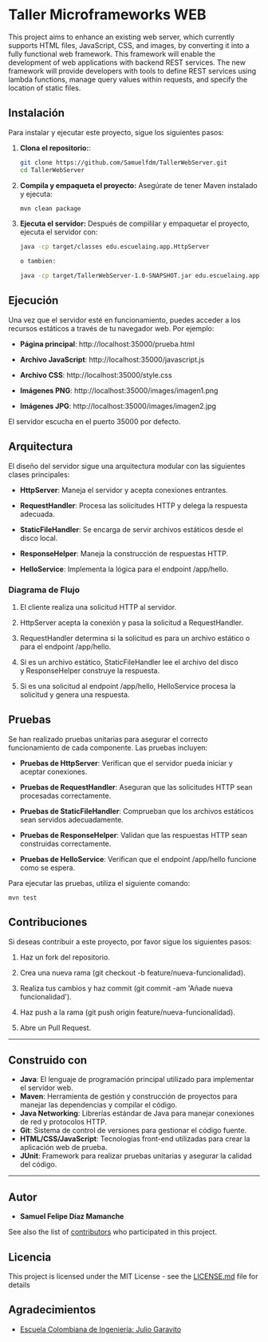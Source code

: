 # Taller Microframeworks WEB

This project aims to enhance an existing web server, which currently supports HTML files, JavaScript, CSS, and images, by converting it into a fully functional web framework. This framework will enable the development of web applications with backend REST services. The new framework will provide developers with tools to define REST services using lambda functions, manage query values within requests, and specify the location of static files.

## Instalación

Para instalar y ejecutar este proyecto, sigue los siguientes pasos:

1. **Clona el repositorio:**:
   ```bash
   git clone https://github.com/Samuelfdm/TallerWebServer.git
   cd TallerWebServer

2. **Compila y empaqueta el proyecto:**
Asegúrate de tener Maven instalado y ejecuta:
    ```bash
    mvn clean package

3. **Ejecuta el servidor:**
Después de compililar y empaquetar el proyecto, ejecuta el servidor con:
    ```bash
    java -cp target/classes edu.escuelaing.app.HttpServer
   
    o tambien:
   
    java -cp target/TallerWebServer-1.0-SNAPSHOT.jar edu.escuelaing.app.HttpServer

Ejecución
---------

Una vez que el servidor esté en funcionamiento, puedes acceder a los recursos estáticos a través de tu navegador web. Por ejemplo:

*   **Página principal**: http://localhost:35000/prueba.html

*   **Archivo JavaScript**: http://localhost:35000/javascript.js

*   **Archivo CSS**: http://localhost:35000/style.css

*   **Imágenes PNG**: http://localhost:35000/images/imagen1.png

*   **Imágenes JPG**: http://localhost:35000/images/imagen2.jpg

El servidor escucha en el puerto 35000 por defecto.

Arquitectura
------------

El diseño del servidor sigue una arquitectura modular con las siguientes clases principales:

*   **HttpServer**: Maneja el servidor y acepta conexiones entrantes.

*   **RequestHandler**: Procesa las solicitudes HTTP y delega la respuesta adecuada.

*   **StaticFileHandler**: Se encarga de servir archivos estáticos desde el disco local.

*   **ResponseHelper**: Maneja la construcción de respuestas HTTP.

*   **HelloService**: Implementa la lógica para el endpoint /app/hello.


### Diagrama de Flujo

1.  El cliente realiza una solicitud HTTP al servidor.

2.  HttpServer acepta la conexión y pasa la solicitud a RequestHandler.

3.  RequestHandler determina si la solicitud es para un archivo estático o para el endpoint /app/hello.

4.  Si es un archivo estático, StaticFileHandler lee el archivo del disco y ResponseHelper construye la respuesta.

5.  Si es una solicitud al endpoint /app/hello, HelloService procesa la solicitud y genera una respuesta.


Pruebas
-------

Se han realizado pruebas unitarias para asegurar el correcto funcionamiento de cada componente. Las pruebas incluyen:

*   **Pruebas de HttpServer**: Verifican que el servidor pueda iniciar y aceptar conexiones.

*   **Pruebas de RequestHandler**: Aseguran que las solicitudes HTTP sean procesadas correctamente.

*   **Pruebas de StaticFileHandler**: Comprueban que los archivos estáticos sean servidos adecuadamente.

*   **Pruebas de ResponseHelper**: Validan que las respuestas HTTP sean construidas correctamente.

*   **Pruebas de HelloService**: Verifican que el endpoint /app/hello funcione como se espera.

Para ejecutar las pruebas, utiliza el siguiente comando:

    mvn test

Contribuciones
--------------

Si deseas contribuir a este proyecto, por favor sigue los siguientes pasos:

1.  Haz un fork del repositorio.

2.  Crea una nueva rama (git checkout -b feature/nueva-funcionalidad).

3.  Realiza tus cambios y haz commit (git commit -am 'Añade nueva funcionalidad').

4.  Haz push a la rama (git push origin feature/nueva-funcionalidad).

5.  Abre un Pull Request.

---

## Construido con

- **Java**: El lenguaje de programación principal utilizado para implementar el servidor web.
- **Maven**: Herramienta de gestión y construcción de proyectos para manejar las dependencias y compilar el código.
- **Java Networking**: Librerías estándar de Java para manejar conexiones de red y protocolos HTTP.
- **Git**: Sistema de control de versiones para gestionar el código fuente.
- **HTML/CSS/JavaScript**: Tecnologías front-end utilizadas para crear la aplicación web de prueba.
- **JUnit**: Framework para realizar pruebas unitarias y asegurar la calidad del código.

---

## Autor

* **Samuel Felipe Díaz Mamanche**

See also the list of [contributors](https://github.com/Samuelfdm/TallerWebServer/contributors) who participated in this project.

## Licencia

This project is licensed under the MIT License - see the [LICENSE.md](LICENSE.md) file for details

## Agradecimientos

* [Escuela Colombiana de Ingeniería: Julio Garavito](https://www.escuelaing.edu.co/es/)